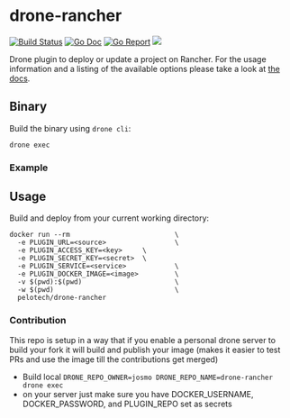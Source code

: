 # drone-rancher

[![Build Status](https://cloud.drone.io/api/badges/josmo/drone-rancher/status.svg)](https://cloud.drone.io/josmo/drone-rancher)
[![Go Doc](https://godoc.org/github.com/josmo/drone-rancher?status.svg)](http://godoc.org/github.com/josmo/drone-rancher)
[![Go Report](https://goreportcard.com/badge/github.com/josmo/drone-rancher)](https://goreportcard.com/report/github.com/josmo/drone-rancher)
[![](https://images.microbadger.com/badges/image/pelotech/drone-rancher.svg)](https://microbadger.com/images/pelotech/drone-rancher "Get your own image badge on microbadger.com")

Drone plugin to deploy or update a project on Rancher. For the usage information and a listing of the available options please take a look at [the docs](DOCS.md).

## Binary

Build the binary using `drone cli`:

```
drone exec
```

### Example

## Usage

Build and deploy from your current working directory:

```
docker run --rm                          \
  -e PLUGIN_URL=<source>                 \
  -e PLUGIN_ACCESS_KEY=<key>     \
  -e PLUGIN_SECRET_KEY=<secret>  \
  -e PLUGIN_SERVICE=<service>            \  
  -e PLUGIN_DOCKER_IMAGE=<image>         \
  -v $(pwd):$(pwd)                       \
  -w $(pwd)                              \
  pelotech/drone-rancher 
```

### Contribution

This repo is setup in a way that if you enable a personal drone server to build your fork it will
 build and publish your image (makes it easier to test PRs and use the image till the contributions get merged)
 
* Build local ```DRONE_REPO_OWNER=josmo DRONE_REPO_NAME=drone-rancher drone exec```
* on your server just make sure you have DOCKER_USERNAME, DOCKER_PASSWORD, and PLUGIN_REPO set as secrets
